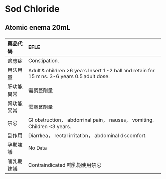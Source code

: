 # Sod Chloride

## Atomic enema 20mL

##### 

| 藥品代碼   | EFLE                                                                                        |
|:-----------|:--------------------------------------------------------------------------------------------|
| 適應症     | Constipation.                                                                               |
| 用法用量   | Adult & children >6 years Insert 1-2 ball and retain for 15 mins. 3-6 years 0.5 adult dose. |
| 肝功能異常 | 需調整劑量                                                                                  |
| 腎功能異常 | 需調整劑量                                                                                  |
| 禁忌       | GI obstruction， abdominal pain， nausea， vomiting. Children <3 years.                     |
| 副作用     | Diarrhea， rectal irritation， abdominal discomfort.                                        |
| 孕期建議   | No Data                                                                                     |
| 哺乳期建議 | Contraindicated 哺乳期使用禁忌                                                              |


